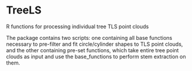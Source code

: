 # TreeLS
R functions for processing individual tree TLS point clouds

The package contains two scripts: one containing all base functions necessary to pre-filter and fit circle/cylinder shapes to TLS point clouds, and the other containing pre-set functions, which take entire tree point clouds as input and use the base_functions to perform stem extraction on them.
